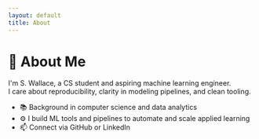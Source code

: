 ```yaml
---
layout: default
title: About
---
```


# 👤 About Me

I'm S. Wallace, a CS student and aspiring machine learning engineer.  
I care about reproducibility, clarity in modeling pipelines, and clean tooling.

- 📚 Background in computer science and data analytics
- ⚙️ I build ML tools and pipelines to automate and scale applied learning
- 📫 Connect via GitHub or LinkedIn
